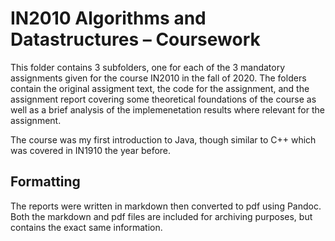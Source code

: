 # IN2010 Algorithms and Datastructures – Coursework

This folder contains 3 subfolders, one for each of the 3 mandatory assignments given for the course IN2010 in the fall of 2020. The folders contain the original assigment text, the code for the assignment, and the assignment report covering some theoretical foundations of the course as well as a brief analysis of the implemenetation results where relevant for the assignment.

The course was my first introduction to Java, though similar to C++ which was covered in IN1910 the year before.

## Formatting
The reports were written in markdown then converted to pdf using Pandoc. Both the markdown and pdf files are included for archiving purposes, but contains the exact same information.
